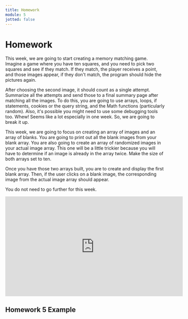 ```yaml
---
title: Homework
module: 5
jotted: false
---
```


# Homework

This week, we are going to start creating a memory matching game.  Imagine a game where you have ten squares, and you need to pick two squares and see if they match. If they match, the player receives a point, and those images appear, if they don't match, the program should hide the pictures again.  

After choosing the second image, it should count as a single attempt.  Summarize all the attempts and send those to a final summary page after matching all the images.   To do this, you are going to use arrays, loops, if statements, cookies or the query string, and the Math functions (particularly random). Also, it's possible you might need to use some debugging tools too.  Whew!  Seems like a lot especially in one week.  So, we are going to break it up.

This week, we are going to focus on creating an array of images and an array of blanks.  You are going to print out all the blank images from your blank array.  You are also going to create an array of randomized images in your actual image array.  This one will be a little trickier because you will have to determine if an image is already in the array twice.  Make the size of both arrays set to ten.

Once you have those two arrays built, you are to create and display the first blank array.  Then, if the user clicks on a blank image, the corresponding image from the actual image array should appear.  

You do not need to go further for this week.

<iframe width="560" height="315" src="https://www.youtube.com/embed/9MaXUexnZlc" frameborder="0" allow="accelerometer; autoplay; encrypted-media; gyroscope; picture-in-picture" allowfullscreen></iframe>

## Homework 5 Example
<!--
[Example files](https://github.com/Montana-Media-Arts/441-WebTech-Spring2019/tree/master/Week%205%20Examples/HW%205%20Example)

<iframe width="560" height="315" src="https://www.youtube.com/embed/cvkoMTJdnns" frameborder="0" allow="accelerometer; autoplay; encrypted-media; gyroscope; picture-in-picture" allowfullscreen></iframe>
-->